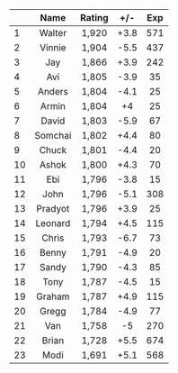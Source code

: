 | |Name|Rating|+/-|Exp|
|-|:--:|:----:|:-:|:-:|
|1|Walter|1,920|+3.8|571|
|2|Vinnie|1,904|-5.5|437|
|3|Jay|1,866|+3.9|242|
|4|Avi|1,805|-3.9|35|
|5|Anders|1,804|-4.1|25|
|6|Armin|1,804|+4|25|
|7|David|1,803|-5.9|67|
|8|Somchai|1,802|+4.4|80|
|9|Chuck|1,801|-4.4|20|
|10|Ashok|1,800|+4.3|70|
|11|Ebi|1,796|-3.8|15|
|12|John|1,796|-5.1|308|
|13|Pradyot|1,796|+3.9|25|
|14|Leonard|1,794|+4.5|115|
|15|Chris|1,793|-6.7|73|
|16|Benny|1,791|-4.9|20|
|17|Sandy|1,790|-4.3|85|
|18|Tony|1,787|-4.5|15|
|19|Graham|1,787|+4.9|115|
|20|Gregg|1,784|-4.9|77|
|21|Van|1,758|-5|270|
|22|Brian|1,728|+5.5|674|
|23|Modi|1,691|+5.1|568|
